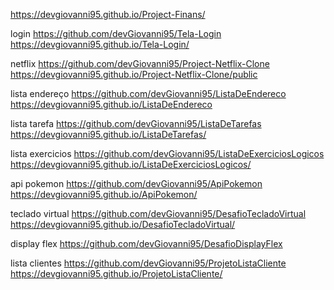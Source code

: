 https://devgiovanni95.github.io/Project-Finans/


login
https://github.com/devGiovanni95/Tela-Login
https://devgiovanni95.github.io/Tela-Login/

netflix
https://github.com/devGiovanni95/Project-Netflix-Clone
https://devgiovanni95.github.io/Project-Netflix-Clone/public

lista endereço
https://github.com/devGiovanni95/ListaDeEndereco
https://devgiovanni95.github.io/ListaDeEndereco

lista tarefa
https://github.com/devGiovanni95/ListaDeTarefas
https://devgiovanni95.github.io/ListaDeTarefas/

lista exercicios
https://github.com/devGiovanni95/ListaDeExerciciosLogicos
https://devgiovanni95.github.io/ListaDeExerciciosLogicos/

api pokemon
https://github.com/devGiovanni95/ApiPokemon
https://devgiovanni95.github.io/ApiPokemon/

teclado virtual
https://github.com/devGiovanni95/DesafioTecladoVirtual
https://devgiovanni95.github.io/DesafioTecladoVirtual/

display flex
https://github.com/devGiovanni95/DesafioDisplayFlex

lista clientes
https://github.com/devGiovanni95/ProjetoListaCliente
https://devgiovanni95.github.io/ProjetoListaCliente/
